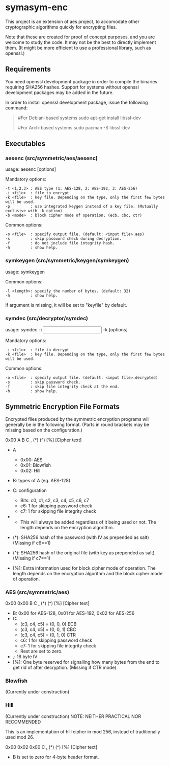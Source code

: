 # symasym-enc
This project is an extension of aes project, to accomodate other cryptographic algorithms quickly for encrypting files.

Note that these are created for proof of concept purposes, and you are welcome to study the code.
It may not be the best to directly implement them. (It might be more efficient to use a professional library, such as openssl.)

## Requirements
You need openssl development package in order to compile the binaries requiring SHA256 hashes.
Support for systems without openssl development packages may be added in the future.

In order to install openssl development package, issue the following command:
> #For Debian-based systems
> sudo apt-get install libssl-dev
> 
> #For Arch-based systems
> sudo pacman -S libssl-dev


## Executables
### aesenc (src/symmetric/aes/aesenc)
usage: aesenc [options]

Mandatory options:

	-t <1,2,3> : AES type (1: AES-128, 2: AES-192, 3: AES-256)
	-i <file>  : file to encrypt
	-k <file>  : key file. Depending on the type, only the first few bytes will be used.
	-p         : use integrated keygen instead of a key file. (Mutually exclusive with -k option)
	-b <mode>  : block cipher mode of operation; (ecb, cbc, ctr)

Common options:

	-o <file>  : specify output file. (default: <input file>.aes)
	-s         : skip password check during decryption.
	-f         : do not include file integrity hash.
	-h         : show help.

### symkeygen (src/symmetric/keygen/symkeygen)
usage: symkeygen <key file>

Common options:

	-l <length>: specify the number of bytes. (default: 32)
	-h         : show help.

 If <key file> argument is missing, it will be set to "keyfile" by default.

### symdec (src/decryptor/symdec)
 usage: symdec -i <input file> -k <key file> [options]

Mandatory options:

	-i <file>  : file to decrypt
	-k <file>  : key file. Depending on the type, only the first few bytes will be used.

Common options:

	-o <file>  : specify output file. (default: <input file>.decrypted)
	-s         : skip password check.
	-f         : skip file integrity check at the end.
	-h         : show help.

## Symmetric Encryption File Formats

Encrypted files produced by the symmetric encryption programs will generally be in the following format. (Parts in round brackets may be missing based on the configuration.)

0x00 A B C [.] (*) (^) [%] [Cipher text]

* A
    * 0x00: AES
    * 0x01: Blowfish
	* 0x02: Hill

* B: types of A (eg. AES-128)

* C: configuration
    * Bits: c0, c1, c2, c3, c4, c5, c6, c7
    * c6: 1 for skipping password check
    * c7: 1 for skipping file integrity check

* [.]: IV (initialization vector)
    * This will always be added regardless of it being used or not. The length depends on the encryption algorithm.
* (*): SHA256 hash of the password (with IV as prepended as salt) (Missing if c6==1)
* (^): SHA256 hash of the original file (with key as prepended as salt) (Missing if c7==1)
* [%]: Extra information used for block cipher mode of operation. The length depends on the encryption algorithm and the block cipher mode of operation.

### AES (src/symmetric/aes)
0x00 0x00 B C [.] (*) (^) [%] [Cipher text]

* B: 0x00 for AES-128, 0x01 for AES-192, 0x02 for AES-256
* C:
    * (c3, c4, c5) = (0, 0, 0) ECB
    * (c3, c4, c5) = (0, 0, 1) CBC
    * (c3, c4, c5) = (0, 1, 0) CTR
    * c6: 1 for skipping password check
    * c7: 1 for skipping file integrity check
    * Rest are set to zero.
* [.]: 16 byte IV
* [%]: One byte reserved for signalling how many bytes from the end to get rid of after decryption. (Missing if CTR mode)

### Blowfish
(Currently under construction)

### Hill
(Currently under construction)
NOTE: NEITHER PRACTICAL NOR RECOMMENDED

This is an implementation of hill cipher in mod 256, instead of traditionally used mod 26.

0x00 0x02 0x00 C [.] (*) (^) [%] [Cipher text]
* B is set to zero for 4-byte header format.


